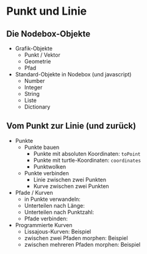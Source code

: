 # Punkt und Linie

## Die Nodebox-Objekte

- Grafik-Objekte
	- Punkt / Vektor
	- Geometrie
	- Pfad
- Standard-Objekte in Nodebox (und javascript)
	- Number
	- Integer
	- String
	- Liste
	- Dictionary

## Vom Punkt zur Linie (und zurück)

- Punkte
	- Punkte bauen
		- Punkte mit absoluten Koordinaten: `toPoint`
		- Punkte mit turtle-Koordinaten: `coordinates`
		- Punktwolken
	- Punkte verbinden
		- Linie zwischen zwei Punkten
		- Kurve zwischen zwei Punkten
- Pfade / Kurven
	- in Punkte verwandeln:
	- Unterteilen nach Länge: 
	- Unterteilen nach Punktzahl:
	- Pfade verbinden:
- Programmierte Kurven
	- Lissajous-Kurven: Beispiel
	- zwischen zwei Pfaden morphen: Beispiel
	- zwischen mehreren Pfaden morphen: Beispiel


